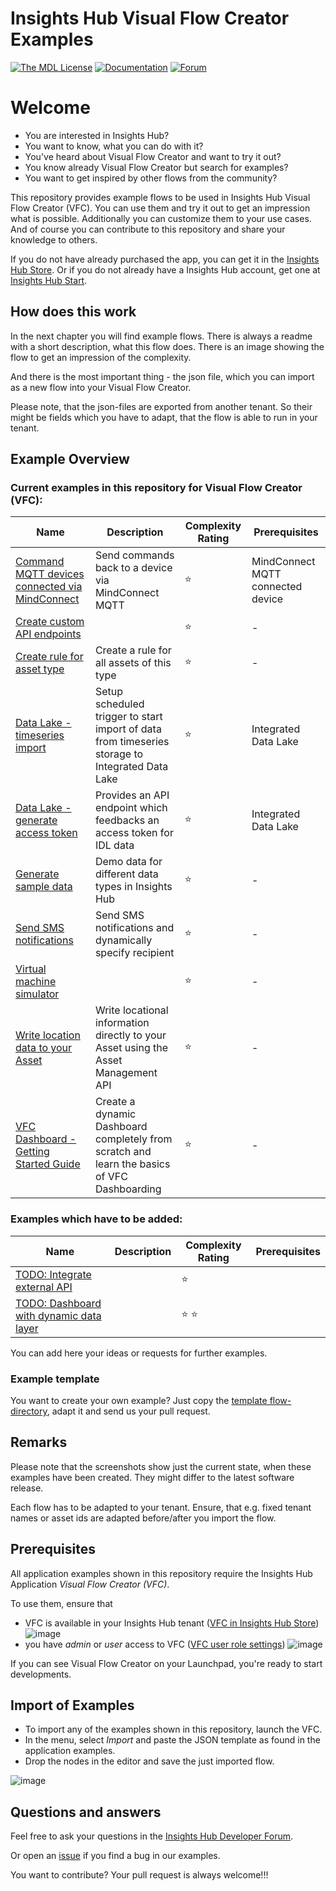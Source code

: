 # Insights Hub Visual Flow Creator Examples

[![The MDL License](https://img.shields.io/badge/license-MDL-009999.svg?style=flat)](./LICENSE.md)
[![Documentation](https://img.shields.io/badge/mindsphere-documentation-%23009999.svg)](https://opensource.mindsphere.io/docs/mindconnect-nodejs/index.html)
[![Forum](https://img.shields.io/badge/mindsphere-community-%23009999.svg)](https://community.plm.automation.siemens.com/t5/Developer-Space/bd-p/MindSphere-platform-forum)

# Welcome
* You are interested in Insights Hub?
* You want to know, what you can do with it?
* You've heard about Visual Flow Creator and want to try it out?
* You know already Visual Flow Creator but search for examples?
* You want to get inspired by other flows from the community?

This repository provides example flows to be used in Insights Hub Visual Flow Creator (VFC). You can use them and try it out to get an impression what is possible. Additionally you can customize them to your use cases. And of course you can contribute to this repository and share your knowledge to others.

If you do not have already purchased the app, you can get it in the [Insights Hub Store](https://www.dex.siemens.com/mindsphere/applications/Visual-Flow-Creator). Or if you do not already have a Insights Hub account, get one at [Insights Hub Start](https://www.mindsphere.io/start).

## How does this work

In the next chapter you will find example flows. There is always a readme with a short description, what this flow does.
There is an image showing the flow to get an impression of the complexity.

And there is the most important thing - the json file, which you can import as a new flow into your Visual Flow Creator.

Please note, that the json-files are exported from another tenant. So their might be fields which you have to adapt, that the flow is able to run in your tenant.

## Example Overview

### Current examples in this repository for Visual Flow Creator (VFC):

| Name | Description | Complexity Rating | Prerequisites |
| --- | --- | --- | --- |
| [Command MQTT devices connected via MindConnect](./commandMqttDevice_MindConnect/readme.md) | Send commands back to a device via MindConnect MQTT | :star: | MindConnect MQTT connected device |
| [Create custom API endpoints](./createCustomEndpoint/readme.md) | | :star: | - |
| [Create rule for asset type](./createRuleForAssetType/readme.md) | Create a rule for all assets of this type | :star: | - |
| [Data Lake - timeseries import](./DataLake_scheduledImport/readme.md) | Setup scheduled trigger to start import of data from timeseries storage to Integrated Data Lake | :star: | Integrated Data Lake |
| [Data Lake - generate access token](./DataLake_provideAccessToken/readme.md) | Provides an API endpoint which feedbacks an access token for IDL data | :star: | Integrated Data Lake |
| [Generate sample data](./generateSampleData/readme.md) | Demo data for different data types in Insights Hub | :star: | - |
| [Send SMS notifications](./sendSmsNotifications/readme.md) | Send SMS notifications and dynamically specify recipient | :star: | - |
| [Virtual machine simulator](./virtualMachineSimulator/readme.md) | | :star: | - |
| [Write location data to your Asset](./WriteLocationToAsset/readme.md) | Write locational information directly to your Asset using the Asset Management API | :star: | - |
| [VFC Dashboard - Getting Started Guide](./Dashboard_getting_started/readme.md) | Create a dynamic Dashboard completely from scratch and learn the basics of VFC Dashboarding | :star: | - |

### Examples which have to be added:
| Name | Description | Complexity Rating | Prerequisites |
| --- | --- | --- | --- |
| [TODO: Integrate external API](./integrateExternalApi/readme.md) | | :star: | |
| [TODO: Dashboard with dynamic data layer](./dynamicDashboards/readme.md) | | :star: :star: | |

You can add here your ideas or requests for further examples.

### Example template
You want to create your own example? Just copy the [template flow-directory](./templateFlow/), adapt it and send us your pull request.
## Remarks
Please note that the screenshots show just the current state, when these examples have been created. They might differ to the latest software release.

Each flow has to be adapted to your tenant. Ensure, that e.g. fixed tenant names or asset ids are adapted before/after you import the flow.

## Prerequisites
All application examples shown in this repository require the Insights Hub Application *Visual Flow Creator (VFC)*. 

To use them, ensure that
- VFC is available in your Insights Hub tenant ([VFC in Insights Hub Store](https://www.dex.siemens.com/mindsphere/applications/visual-flow-creator))
![image](./MindSphere_Launchpad_VFC.png)
- you have *admin* or *user* access to VFC ([VFC user role settings](https://documentation.mindsphere.io/resources/html/visualflow-creator/en-US/108812512779.html))
![image](./VFC_roles.png)

If you can see Visual Flow Creator on your Launchpad, you're ready to start developments. 

## Import of Examples

- To import any of the examples shown in this repository, launch the VFC. 
- In the menu, select *Import* and paste the JSON template as found in the application examples. 
- Drop the nodes in the editor and save the just imported flow.

![image](./How_To_Import.gif)

## Questions and answers

Feel free to ask your questions in the [Insights Hub Developer Forum](https://community.sw.siemens.com/s/topic/0TO4O000000MihsWAC).

Or open an [issue](https://github.com/mindsphere/vfc-examples/issues) if you find a bug in our examples.

You want to contribute? Your pull request is always welcome!!!
